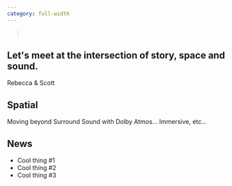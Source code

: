 ```yaml
---
category: full-width
---
```

<style>
  body {
    margin: auto 0;
  }
  main {
    margin: auto 0;
    max-width: unset;
  }
</style>
<div id=hero class="frontpage">
  <blockquote style="color:white">But what shall we do for a ring?</blockquote>
</div>

<section>
  <div class="row">
    <div class="col">
      <div class="card light">
        <h2>Let's meet at the intersection of story, space and sound.</h2>
        <div class="body white">Rebecca & Scott</div>
      </div>
    </div>
    <div class="col">
      <div class="card teal">
        <h2>Spatial</h2>
        <div class="body white">Moving beyond Surround Sound with Dolby Atmos... Immersive, etc...</div>
      </div>
    </div>
    <div class="col">
      <div class="card azure">
        <h2>News</h2>
        <div class="body white">
          <ul>
            <li>Cool thing #1</li>
            <li>Cool thing #2</li>
            <li>Cool thing #3</li>
          </ul>
        </div>
      </div>
    </div>
  </div>
</section>

